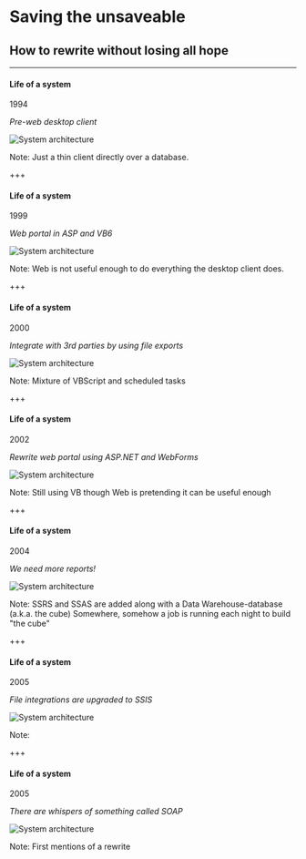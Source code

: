 # Saving the unsaveable
## How to rewrite without losing all hope

---

#### Life of a system
<!-- .slide: data-background-transition="none" -->
1994

_Pre-web desktop client_

![System architecture](assets/system_arch_001.png)

Note:
Just a thin client directly over a database.

+++
<!-- .slide: data-background-transition="none" -->

#### Life of a system

1999

_Web portal in ASP and VB6_

![System architecture](assets/system_arch_001.png)

Note:
Web is not useful enough to do everything the desktop client does.

+++
<!-- .slide: data-background-transition="none" -->

#### Life of a system

2000

_Integrate with 3rd parties by using file exports_

![System architecture](assets/system_arch_001.png)

Note:
Mixture of VBScript and scheduled tasks

+++
<!-- .slide: data-background-transition="none" -->

#### Life of a system

2002

_Rewrite web portal using ASP.NET and WebForms_

![System architecture](assets/system_arch_001.png)

Note:
Still using VB though
Web is pretending it can be useful enough

+++
<!-- .slide: data-background-transition="none" -->

#### Life of a system

2004

_We need more reports!_

![System architecture](assets/system_arch_001.png)

Note:
SSRS and SSAS are added along with a Data Warehouse-database (a.k.a. the cube)
Somewhere, somehow a job is running each night to build "the cube"

+++
<!-- .slide: data-background-transition="none" -->

#### Life of a system

2005

_File integrations are upgraded to SSIS_

![System architecture](assets/system_arch_001.png)

Note:


+++
<!-- .slide: data-background-transition="none" -->

#### Life of a system

2005

_There are whispers of something called SOAP_

![System architecture](assets/system_arch_001.png)

Note:
First mentions of a rewrite

